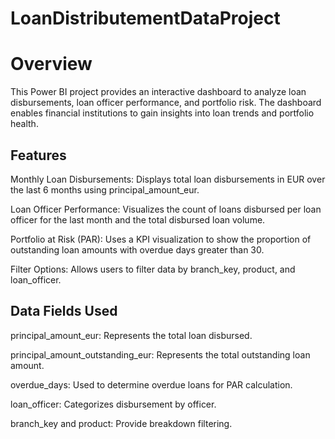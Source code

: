 # LoanDistributementDataProject

<h1>Overview</h1>

This Power BI project provides an interactive dashboard to analyze loan disbursements, loan officer performance, and portfolio risk. The dashboard enables financial institutions to gain insights into loan trends and portfolio health.

<h2>Features</h2>

Monthly Loan Disbursements: Displays total loan disbursements in EUR over the last 6 months using principal_amount_eur.

Loan Officer Performance: Visualizes the count of loans disbursed per loan officer for the last month and the total disbursed loan volume.

Portfolio at Risk (PAR): Uses a KPI visualization to show the proportion of outstanding loan amounts with overdue days greater than 30.

Filter Options: Allows users to filter data by branch_key, product, and loan_officer.

<h2>Data Fields Used</h2>

principal_amount_eur: Represents the total loan disbursed.

principal_amount_outstanding_eur: Represents the total outstanding loan amount.

overdue_days: Used to determine overdue loans for PAR calculation.

loan_officer: Categorizes disbursement by officer.

branch_key and product: Provide breakdown filtering.
